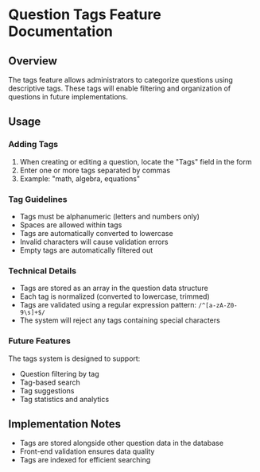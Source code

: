 # Question Tags Feature Documentation

## Overview
The tags feature allows administrators to categorize questions using descriptive tags. These tags will enable filtering and organization of questions in future implementations.

## Usage

### Adding Tags
1. When creating or editing a question, locate the "Tags" field in the form
2. Enter one or more tags separated by commas
3. Example: "math, algebra, equations"

### Tag Guidelines
- Tags must be alphanumeric (letters and numbers only)
- Spaces are allowed within tags
- Tags are automatically converted to lowercase
- Invalid characters will cause validation errors
- Empty tags are automatically filtered out

### Technical Details
- Tags are stored as an array in the question data structure
- Each tag is normalized (converted to lowercase, trimmed)
- Tags are validated using a regular expression pattern: `/^[a-zA-Z0-9\s]+$/`
- The system will reject any tags containing special characters

### Future Features
The tags system is designed to support:
- Question filtering by tag
- Tag-based search
- Tag suggestions
- Tag statistics and analytics

## Implementation Notes
- Tags are stored alongside other question data in the database
- Front-end validation ensures data quality
- Tags are indexed for efficient searching